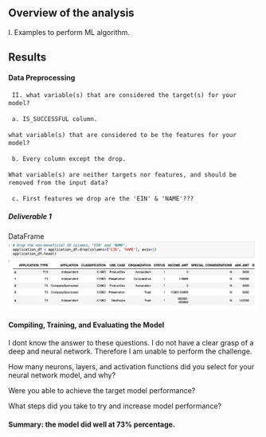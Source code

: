 ## Overview of the analysis
I. Examples to perform ML algorithm.


## Results 
#### Data Preprocessing

     II. what variable(s) that are considered the target(s) for your model?

     a. IS_SUCCESSFUL column.

    what variable(s) that are considered to be the features for your model?

     b. Every column except the drop.

    What variable(s) are neither targets nor features, and should be removed from the input data?
  
     c. First features we drop are the 'EIN' & 'NAME'???

##### Deliverable 1 
DataFrame <br>
![Figure 1](https://github.com/davidhyongae2/network/blob/main/Figure1.png) <br>


#### Compiling, Training, and Evaluating the Model

I dont know the answer to these questions. I do not have a clear grasp of a deep and neural network. Therefore I am unable to perform the challenge. 

How many neurons, layers, and activation functions did you select for your neural network model, and why?

Were you able to achieve the target model performance?

What steps did you take to try and increase model performance?


#### Summary: the model did well at 73% percentage. 

